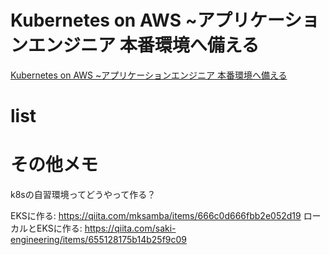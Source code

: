 # Kubernetes on AWS ~アプリケーションエンジニア 本番環境へ備える

[Kubernetes on AWS ~アプリケーションエンジニア 本番環境へ備える](https://www.amazon.co.jp/dp/4865942351/)

# list




# その他メモ

k8sの自習環境ってどうやって作る？

EKSに作る: https://qiita.com/mksamba/items/666c0d666fbb2e052d19
ローカルとEKSに作る: https://qiita.com/saki-engineering/items/655128175b14b25f9c09

